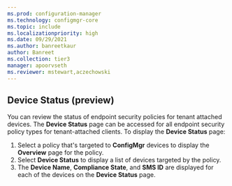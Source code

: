 ```yaml
---
ms.prod: configuration-manager
ms.technology: configmgr-core
ms.topic: include
ms.localizationpriority: high
ms.date: 09/29/2021
ms.author: banreetkaur
author: Banreet
ms.collection: tier3
manager: apoorvseth
ms.reviewer: mstewart,aczechowski
---
```

<!--This file is currently used by deploy-firewall-policy.md, deploy-asr-policy.md, deploy-antivirus-policy.md, and atp-onboard.md-->

## Device Status (preview)
<!--IN9264837-->

You can review the status of endpoint security policies for tenant attached devices. The **Device Status** page can be accessed for all endpoint security policy types for tenant-attached clients. To display the **Device Status** page:

1. Select a policy that's targeted to **ConfigMgr** devices to display the **Overview** page for the policy.
1. Select **Device Status** to display a list of devices targeted by the policy.
1. The **Device Name**, **Compliance State**, and **SMS ID** are displayed for each of the devices on the  **Device Status** page.
